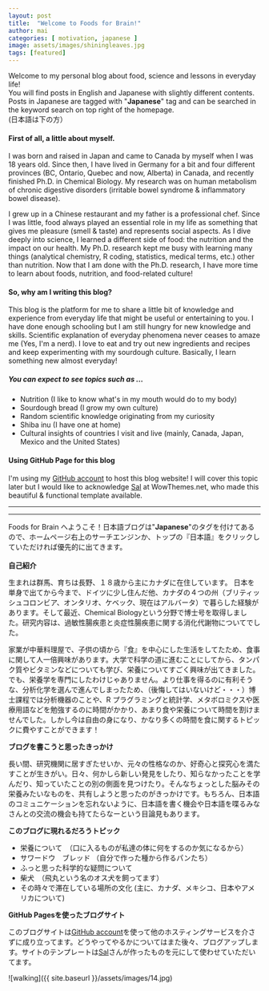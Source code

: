 ```yaml
---
layout: post
title:  "Welcome to Foods for Brain!"
author: mai
categories: [ motivation, japanese ]
image: assets/images/shiningleaves.jpg
tags: [featured]
---
```


Welcome to my personal blog about food, science and lessons in everyday life!<br/>
You will find posts in English and Japanese with slightly different contents. Posts in Japanese are tagged with "**Japanese**" tag and can be searched in the keyword search on top right of the homepage. <br/>
(日本語は下の方）

#### First of all, a little about myself.

I was born and raised in Japan and came to Canada by myself when I was 18 years old. 
Since then, I have lived in Germany for a bit and four different provinces (BC, Ontario, Quebec and now, Alberta) in Canada, and recently finished Ph.D. in Chemical Biology. My research was on human metabolism of chronic digestive disorders (irritable bowel syndrome & inflammatory bowel disease). 

I grew up in a Chinese restaurant and my father is a professional chef. Since I was little, food always played an essential role in my life as something that gives me pleasure (smell & taste) and represents social aspects. As I dive deeply into science, I learned a different side of food: the nutrition and the impact on our health. My Ph.D. research kept me busy with learning many things (analytical chemistry, R coding, statistics, medical terms, etc.) other than nutrition. Now that I am done with the Ph.D. research, I have more time to learn about foods, nutrition, and food-related culture!

#### So, why am I writing this blog?

This blog is the platform for me to share a little bit of knowledge and experience from everyday life that might be useful or entertaining to you. I have done enough schooling but I am still hungry for new knowledge and skills. Scientific explanation of everyday phenomena never ceases to amaze me (Yes, I'm a nerd). I love to eat and try out new ingredients and recipes and keep experimenting with my sourdough culture. Basically, I learn something new almost everyday! 

##### You can expect to see topics such as ...

- Nutrition (I like to know what's in my mouth would do to my body)
- Sourdough bread (I grow my own culture)
- Random scientific knowledge originating from my curiosity 
- Shiba inu (I have one at home) 
- Cultural insights of countries I visit and live (mainly, Canada, Japan, Mexico and the United States) 


#### Using GitHub Page for this blog

I'm using my [GitHub account] to host this blog website! I will cover this topic later but I would like to acknowledge [Sal] at WowThemes.net, who made this beautiful & functional template available. 


---

---

Foods for Brain へようこそ！日本語ブログは"**Japanese**"のタグを付けてあるので、ホームページ右上のサーチエンジンか、トップの『日本語』をクリックしていただければ優先的に出てきます。<br/>
<br/>
**自己紹介**

生まれは群馬、育ちは長野、１８歳から主にカナダに在住しています。
日本を単身で出てから今まで、ドイツに少し住んだ他、カナダの４つの州（ブリティッシュコロンビア、オンタリオ、ケベック、現在はアルバータ）で暮らした経験があります。そして最近、Chemical Biologyという分野で博士号を取得しました。研究内容は、過敏性腸疾患と炎症性腸疾患に関する消化代謝物についてでした。

家業が中華料理屋で、子供の頃から『食』を中心にした生活をしてたため、食事に関して人一倍興味があります。大学で科学の道に進むことにしてから、タンパク質やビタミンなどについても学び、栄養についてすごく興味が出てきました。でも、栄養学を専門にしたわけじゃありません。より仕事を得るのに有利そうな、分析化学を選んで進んでしまったため、（後悔してはいないけど・・・）博士課程では分析機器のことや、R プラグラミングと統計学、メタボロミクスや医療用語などを勉強するのに時間がかかり、あまり食や栄養について時間を割けませんでした。しかし今は自由の身になり、かなり多くの時間を食に関するトピックに費やすことができます！

**ブログを書こうと思ったきっかけ**

長い間、研究機関に居すぎたせいか、元々の性格なのか、好奇心と探究心を満たすことが生きがい。日々、何かしら新しい発見をしたり、知らなかったことを学んだり、知っていたことの別の側面を見つけたり。そんなちょっとした脳みその栄養みたいなものを、共有しようと思ったのがきっかけです。もちろん、日本語のコミュニケーションを忘れないように、日本語を書く機会や日本語を喋るみなさんとの交流の機会も持てたらなーという目論見もあります。

**このブログに現れるだろうトピック**

- 栄養について　（口に入るものが私達の体に何をするのか気になるから）
- サワードウ　ブレッド （自分で作った種から作るパンたち）
- ふっと思った科学的な疑問について
- 柴犬　（飛丸という名のオス犬を飼ってます）
- その時々で滞在している場所の文化 (主に、カナダ、メキシコ、日本やアメリカについて) 


**GitHub Pagesを使ったブログサイト**

このブログサイトは[GitHub account]を使って他のホスティングサービスを介さずに成り立ってます。どうやってやるかについてはまた後々、ブログアップします。サイトのテンプレートは[Sal]さんが作ったものを元にして使わせていただいてます。


![walking]({{ site.baseurl }}/assets/images/14.jpg)

[GitHub account]:https://github.com/maiyama/foods-for-brain
[Sal]:https://github.com/wowthemesnet/mundana-theme-jekyll


